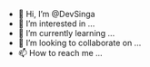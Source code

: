 - 👋 Hi, I’m @DevSinga
- 👀 I’m interested in ...
- 🌱 I’m currently learning ...
- 💞️ I’m looking to collaborate on ...
- 📫 How to reach me ...

<!---
DevSinga/DevSinga is a ✨ special ✨ repository because its `README.md` (this file) appears on your GitHub profile.
You can click the Preview link to take a look at your changes.
--->

